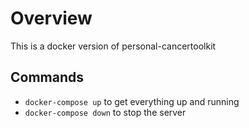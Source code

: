 # Overview
This is a docker version of personal-cancertoolkit

## Commands
- `docker-compose up` to get everything up and running
- `docker-compose down` to stop the server
